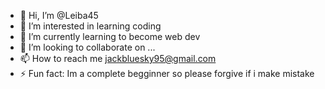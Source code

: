 - 👋 Hi, I’m @Leiba45
- 👀 I’m interested in learning coding
- 🌱 I’m currently learning to become web dev
- 💞️ I’m looking to collaborate on ...
- 📫 How to reach me jackbluesky95@gmail.com
- ⚡ Fun fact: Im a complete begginner so please forgive if i make mistake

<!---
Leiba45/Leiba45 is a ✨ special ✨ repository because its `README.md` (this file) appears on your GitHub profile.
You can click the Preview link to take a look at your changes.
--->
